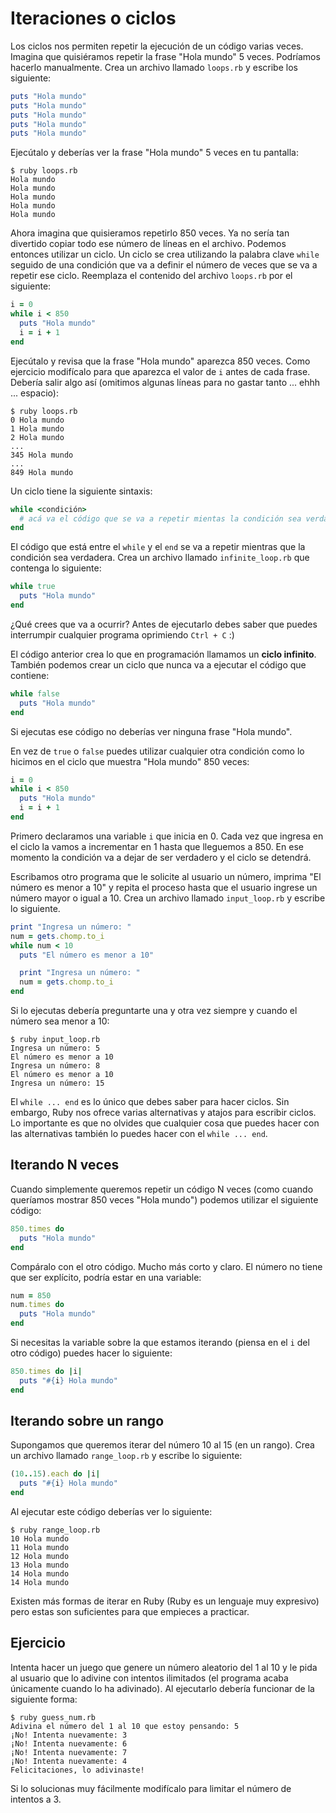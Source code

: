 # Iteraciones o ciclos

Los ciclos nos permiten repetir la ejecución de un código varias veces. Imagina que quisiéramos repetir la frase "Hola mundo" 5 veces. Podríamos hacerlo manualmente. Crea un archivo llamado `loops.rb` y escribe los siguiente:

```ruby
puts "Hola mundo"
puts "Hola mundo"
puts "Hola mundo"
puts "Hola mundo"
puts "Hola mundo"
```

Ejecútalo y deberías ver la frase "Hola mundo" 5 veces en tu pantalla:

```shell
$ ruby loops.rb
Hola mundo
Hola mundo
Hola mundo
Hola mundo
Hola mundo
```

Ahora imagina que quisieramos repetirlo 850 veces. Ya no sería tan divertido copiar todo ese número de líneas en el archivo. Podemos entonces utilizar un ciclo. Un ciclo se crea utilizando la palabra clave `while` seguido de una condición que va a definir el número de veces que se va a repetir ese ciclo. Reemplaza el contenido del archivo `loops.rb` por el siguiente:

```ruby
i = 0
while i < 850
  puts "Hola mundo"
  i = i + 1
end
```

Ejecútalo y revisa que la frase "Hola mundo" aparezca 850 veces. Como ejercicio modifícalo para que aparezca el valor de `i` antes de cada frase. Debería salir algo así (omitimos algunas líneas para no gastar tanto ... ehhh ... espacio):

```shell
$ ruby loops.rb
0 Hola mundo
1 Hola mundo
2 Hola mundo
...
345 Hola mundo
...
849 Hola mundo
```

Un ciclo tiene la siguiente sintaxis:

```ruby
while <condición>
  # acá va el código que se va a repetir mientas la condición sea verdadera
end
```

El código que está entre el `while` y el `end` se va a repetir mientras que la condición sea verdadera. Crea un archivo llamado `infinite_loop.rb` que contenga lo siguiente:

```ruby
while true
  puts "Hola mundo"
end
```

¿Qué crees que va a ocurrir? Antes de ejecutarlo debes saber que puedes interrumpir cualquier programa oprimiendo `Ctrl + C` :)

El código anterior crea lo que en programación llamamos un **ciclo infinito**. También podemos crear un ciclo que nunca va a ejecutar el código que contiene:

```ruby
while false
  puts "Hola mundo"
end
```

Si ejecutas ese código no deberías ver ninguna frase "Hola mundo".

En vez de `true` o `false` puedes utilizar cualquier otra condición como lo hicimos en el ciclo que muestra "Hola mundo" 850 veces:

```ruby
i = 0
while i < 850
  puts "Hola mundo"
  i = i + 1
end
```

Primero declaramos una variable `i` que inicia en 0. Cada vez que ingresa en el ciclo la vamos a incrementar en 1 hasta que lleguemos a 850. En ese momento la condición va a dejar de ser verdadero y el ciclo se detendrá.

Escribamos otro programa que le solicite al usuario un número, imprima "El número es menor a 10" y repita el proceso hasta que el usuario ingrese un número mayor o igual a 10. Crea un archivo llamado `input_loop.rb` y escribe lo siguiente.

```ruby
print "Ingresa un número: "
num = gets.chomp.to_i
while num < 10
  puts "El número es menor a 10"

  print "Ingresa un número: "
  num = gets.chomp.to_i
end
```

Si lo ejecutas debería preguntarte una y otra vez siempre y cuando el número sea menor a 10:

```shell
$ ruby input_loop.rb
Ingresa un número: 5
El número es menor a 10
Ingresa un número: 8
El número es menor a 10
Ingresa un número: 15
```

El `while ... end` es lo único que debes saber para hacer ciclos. Sin embargo, Ruby nos ofrece varias alternativas y atajos para escribir ciclos. Lo importante es que no olvides que cualquier cosa que puedes hacer con las alternativas también lo puedes hacer con el `while ... end`.

## Iterando N veces

Cuando simplemente queremos repetir un código N veces (como cuando queríamos mostrar 850 veces "Hola mundo") podemos utilizar el siguiente código:

```ruby
850.times do
  puts "Hola mundo"
end
```

Compáralo con el otro código. Mucho más corto y claro. El número no tiene que ser explícito, podría estar en una variable:

```ruby
num = 850
num.times do
  puts "Hola mundo"
end
```

Si necesitas la variable sobre la que estamos iterando (piensa en el `i` del otro código) puedes hacer lo siguiente:

```ruby
850.times do |i|
  puts "#{i} Hola mundo"
end
```

## Iterando sobre un rango

Supongamos que queremos iterar del número 10 al 15 (en un rango). Crea un archivo llamado `range_loop.rb` y escribe lo siguiente:

```ruby
(10..15).each do |i|
  puts "#{i} Hola mundo"
end
```

Al ejecutar este código deberías ver lo siguiente:

```shell
$ ruby range_loop.rb
10 Hola mundo
11 Hola mundo
12 Hola mundo
13 Hola mundo
14 Hola mundo
14 Hola mundo
```

Existen más formas de iterar en Ruby (Ruby es un lenguaje muy expresivo) pero estas son suficientes para que empieces a practicar.

## Ejercicio

Intenta hacer un juego que genere un número aleatorio del 1 al 10 y le pida al usuario que lo adivine con intentos ilimitados (el programa acaba únicamente cuando lo ha adivinado). Al ejecutarlo debería funcionar de la siguiente forma:

```shell
$ ruby guess_num.rb
Adivina el número del 1 al 10 que estoy pensando: 5
¡No! Intenta nuevamente: 3
¡No! Intenta nuevamente: 6
¡No! Intenta nuevamente: 7
¡No! Intenta nuevamente: 4
Felicitaciones, lo adivinaste!
```

Si lo solucionas muy fácilmente modifícalo para limitar el número de intentos a 3.
